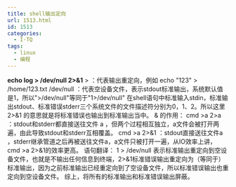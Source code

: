 ```yaml
---
title: shell输出定向
url: 1513.html
id: 1513
categories:
  - I·TQ
tags:
  - linux
  - 编程
---
```


**echo log > /dev/null 2>&1** > ：代表输出重定向，例如 echo "123" > /home/123.txt /dev/null ：代表空设备文件，表示stdout标准输出，系统默认值是1，所以">/dev/null"等同于"1>/dev/null" 在shell语句中标准输入stdin，标准输出stdout、标准错误stderr三个系统文件的文件描述符分别为0，1、2。所以这里2>&1 的意思就是将标准错误也输出到标准输出当中。 & 的作用： cmd >a 2>a ：stdout和stderr都直接送往文件 a ，但两个过程相互独立，a文件会被打开两遍，由此导致stdout和stderr互相覆盖。 cmd >a 2>&1 ：stdout直接送往文件a ，stderr继承管道之后再被送往文件a，a文件只被打开一遍，从IO效率上讲，cmd >a 2>&1的效率更高。 语句翻译： 1 > /dev/null 表示标准输出重定向到空设备文件，也就是不输出任何信息到终端，2>&1标准错误输出重定向为（等同于）标准输出，因为之前标准输出已经重定向到了空设备文件，所以标准错误输出也重定向到空设备文件。 综上，将所有的标准输出和标准错误输出屏蔽。